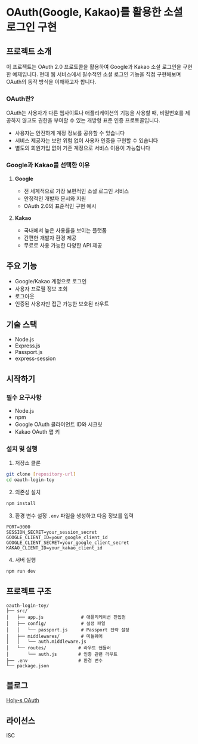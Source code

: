 # OAuth(Google, Kakao)를 활용한 소셜 로그인 구현

## 프로젝트 소개

이 프로젝트는 OAuth 2.0 프로토콜을 활용하여 Google과 Kakao 소셜 로그인을 구현한 예제입니다. 현대 웹 서비스에서 필수적인 소셜 로그인 기능을 직접 구현해보며 OAuth의 동작 방식을 이해하고자 합니다.

### OAuth란?

OAuth는 사용자가 다른 웹사이트나 애플리케이션의 기능을 사용할 때, 비밀번호를 제공하지 않고도 권한을 부여할 수 있는 개방형 표준 인증 프로토콜입니다.

- 사용자는 안전하게 계정 정보를 공유할 수 있습니다
- 서비스 제공자는 보안 위험 없이 사용자 인증을 구현할 수 있습니다
- 별도의 회원가입 없이 기존 계정으로 서비스 이용이 가능합니다

### Google과 Kakao를 선택한 이유

1. **Google**

   - 전 세계적으로 가장 보편적인 소셜 로그인 서비스
   - 안정적인 개발자 문서와 지원
   - OAuth 2.0의 표준적인 구현 예시

2. **Kakao**
   - 국내에서 높은 사용률을 보이는 플랫폼
   - 간편한 개발자 환경 제공
   - 무료로 사용 가능한 다양한 API 제공

## 주요 기능

- Google/Kakao 계정으로 로그인
- 사용자 프로필 정보 조회
- 로그아웃
- 인증된 사용자만 접근 가능한 보호된 라우트

## 기술 스택

- Node.js
- Express.js
- Passport.js
- express-session

## 시작하기

### 필수 요구사항

- Node.js
- npm
- Google OAuth 클라이언트 ID와 시크릿
- Kakao OAuth 앱 키

### 설치 및 실행

1. 저장소 클론

```bash
git clone [repository-url]
cd oauth-login-toy
```

2. 의존성 설치

```bash
npm install
```

3. 환경 변수 설정
   `.env` 파일을 생성하고 다음 정보를 입력

```
PORT=3000
SESSION_SECRET=your_session_secret
GOOGLE_CLIENT_ID=your_google_client_id
GOOGLE_CLIENT_SECRET=your_google_client_secret
KAKAO_CLIENT_ID=your_kakao_client_id
```

4. 서버 실행

```bash
npm run dev
```

## 프로젝트 구조

```
oauth-login-toy/
├── src/
│   ├── app.js              # 애플리케이션 진입점
│   ├── config/             # 설정 파일
│   │   └── passport.js     # Passport 전략 설정
│   ├── middlewares/        # 미들웨어
│   │   └── auth.middleware.js
│   └── routes/            # 라우트 핸들러
│       └── auth.js        # 인증 관련 라우트
├── .env                   # 환경 변수
└── package.json
```

## 블로그

[Holy-s OAuth](https://holy-s.tistory.com/entry/Nodejs%EC%97%90%EC%84%9C-OAuth-20%EC%9C%BC%EB%A1%9C-%EC%86%8C%EC%85%9C-%EB%A1%9C%EA%B7%B8%EC%9D%B8-%EA%B5%AC%ED%98%84%ED%95%98%EA%B8%B0)

## 라이선스

ISC
